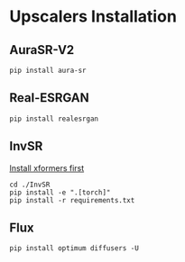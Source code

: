 # Upscalers Installation

## AuraSR-V2

```
pip install aura-sr
```

## Real-ESRGAN

```
pip install realesrgan
```

## InvSR

[Install xformers first](https://github.com/facebookresearch/xformers?tab=readme-ov-file#installing-xformers)
```
cd ./InvSR
pip install -e ".[torch]"
pip install -r requirements.txt
```

## Flux

```
pip install optimum diffusers -U
```